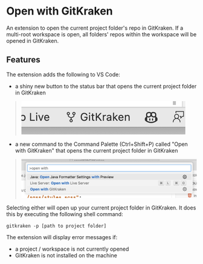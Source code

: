 # Open with GitKraken

An extension to open the current project folder's repo in GitKraken. If a multi-root workspace is open, all folders' repos within the workspace will be opened in GitKraken.

## Features

The extension adds the following to VS Code:
- a shiny new button to the status bar that opens the current project folder in GitKraken

> ![added status bar button](https://raw.githubusercontent.com/s3anmorrow/openWithKraken/main/images/button.png)

- a new command to the Command Palette (Ctrl+Shift+P) called "Open with GitKraken" that opens the current project folder in GitKraken

> ![added command](https://raw.githubusercontent.com/s3anmorrow/openWithKraken/main/images/command.png)

Selecting either will open up your current project folder in GitKraken. It does this by executing the following shell command:

```
gitkraken -p [path to project folder]
```

The extension will display error messages if: 
- a project / workspace is not currently opened 
- GitKraken is not installed on the machine